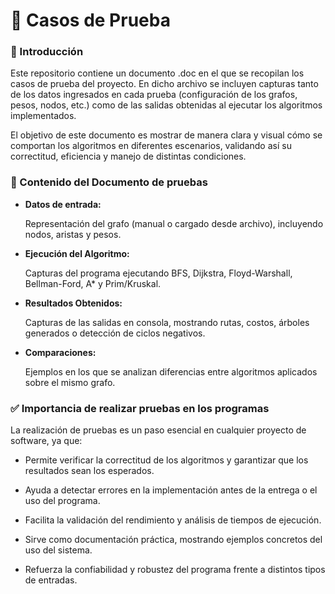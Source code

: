 # 🧪 Casos de Prueba
### 📌 Introducción
Este repositorio contiene un documento .doc en el que se recopilan los casos de prueba del proyecto. En dicho archivo se incluyen capturas tanto de los datos ingresados en cada prueba (configuración de los grafos, pesos, nodos, etc.) como de las salidas obtenidas al ejecutar los algoritmos implementados.

El objetivo de este documento es mostrar de manera clara y visual cómo se comportan los algoritmos en diferentes escenarios, validando así su correctitud, eficiencia y manejo de distintas condiciones.

### 📄 Contenido del Documento de pruebas
- **Datos de entrada:**
  
  Representación del grafo (manual o cargado desde archivo), incluyendo nodos, aristas y pesos.

- **Ejecución del Algoritmo:**

  Capturas del programa ejecutando BFS, Dijkstra, Floyd-Warshall, Bellman-Ford, A* y Prim/Kruskal.

- **Resultados Obtenidos:**
  
  Capturas de las salidas en consola, mostrando rutas, costos, árboles generados o detección de ciclos negativos.

- **Comparaciones:**

  Ejemplos en los que se analizan diferencias entre algoritmos aplicados sobre el mismo grafo.

### ✅ Importancia de realizar pruebas en los programas
La realización de pruebas es un paso esencial en cualquier proyecto de software, ya que:
- Permite verificar la correctitud de los algoritmos y garantizar que los resultados sean los esperados.
  
- Ayuda a detectar errores en la implementación antes de la entrega o el uso del programa.

- Facilita la validación del rendimiento y análisis de tiempos de ejecución.

- Sirve como documentación práctica, mostrando ejemplos concretos del uso del sistema.

- Refuerza la confiabilidad y robustez del programa frente a distintos tipos de entradas.
